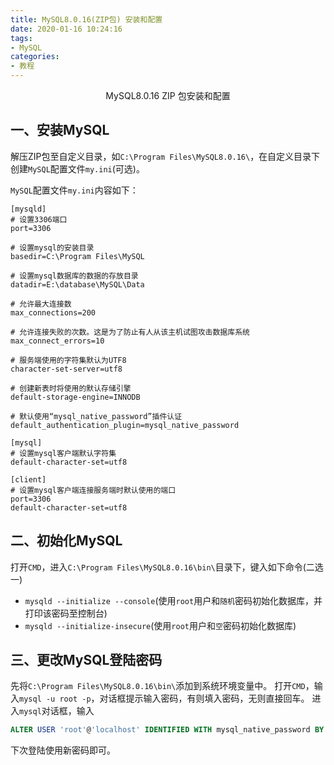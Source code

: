 ```yaml
---
title: MySQL8.0.16(ZIP包) 安装和配置
date: 2020-01-16 10:24:16
tags:
- MySQL
categories:
- 教程
---
```


<center>MySQL8.0.16 ZIP 包安装和配置</center>

<!-- more -->

## 一、安装MySQL

解压ZIP包至自定义目录，如`C:\Program Files\MySQL8.0.16\`，在自定义目录下创建`MySQL`配置文件`my.ini`(可选)。

`MySQL`配置文件`my.ini`内容如下：

```
[mysqld]
# 设置3306端口
port=3306

# 设置mysql的安装目录
basedir=C:\Program Files\MySQL

# 设置mysql数据库的数据的存放目录
datadir=E:\database\MySQL\Data

# 允许最大连接数
max_connections=200

# 允许连接失败的次数。这是为了防止有人从该主机试图攻击数据库系统
max_connect_errors=10

# 服务端使用的字符集默认为UTF8
character-set-server=utf8

# 创建新表时将使用的默认存储引擎
default-storage-engine=INNODB

# 默认使用“mysql_native_password”插件认证
default_authentication_plugin=mysql_native_password

[mysql]
# 设置mysql客户端默认字符集
default-character-set=utf8

[client]
# 设置mysql客户端连接服务端时默认使用的端口
port=3306
default-character-set=utf8
```

## 二、初始化MySQL

打开`CMD`，进入`C:\Program Files\MySQL8.0.16\bin\`目录下，键入如下命令(二选一)

- `mysqld --initialize --console`(使用`root`用户和`随机`密码初始化数据库，并打印该密码至控制台)
- `mysqld --initialize-insecure`(使用`root`用户和`空`密码初始化数据库)

## 三、更改MySQL登陆密码

先将`C:\Program Files\MySQL8.0.16\bin\`添加到系统环境变量中。
打开`CMD`，输入`mysql -u root -p`，对话框提示输入密码，有则填入密码，无则直接回车。
进入`mysql`对话框，输入

```SQL
ALTER USER 'root'@'localhost' IDENTIFIED WITH mysql_native_password BY '新密码';
```

下次登陆使用新密码即可。